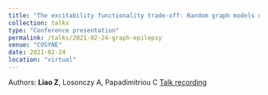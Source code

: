 ```yaml
---
title: "The excitability functionality trade-off: Random graph models of epilepsy"
collection: talks
type: "Conference presentation"
permalink: /talks/2021-02-24-graph-epilepsy
venue: "COSYNE"
date: 2021-02-24
location: "virtual"
---
```

Authors: <b>Liao Z</b>, Losonczy A, Papadimitriou C
[Talk recording](https://www.youtube.com/watch?v=8w8l6aHWt4k)
